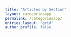 ```yaml
---
title: "Articles by Section"
layout: categoriesapp
permalink: /categoriesapp/
entries_layout: "grid"
author_profile: false
---
```

